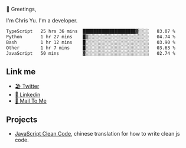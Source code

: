 👋 Greetings, 

I'm Chris Yu. I'm a developer. 


<!--START_SECTION:waka-->

```txt
TypeScript   25 hrs 36 mins  ████████████████████▓░░░░   83.07 %
Python       1 hr 27 mins    █▒░░░░░░░░░░░░░░░░░░░░░░░   04.74 %
Bash         1 hr 12 mins    █░░░░░░░░░░░░░░░░░░░░░░░░   03.90 %
Other        1 hr 7 mins     █░░░░░░░░░░░░░░░░░░░░░░░░   03.63 %
JavaScript   50 mins         ▓░░░░░░░░░░░░░░░░░░░░░░░░   02.74 %
```

<!--END_SECTION:waka-->

## Link me

- [🏖️ Twitter](https://twitter.com/yuetong3yu)
- [🧳 Linkedin](https://www.linkedin.com/in/yuetong3yu)
- [📧 Mail To Me](mailto:yuetong3yu@gmail.com)


## Projects 

- [JavaScript Clean Code](https://js-clean-code-cn.vercel.app/), chinese translation for how to write clean js code.
